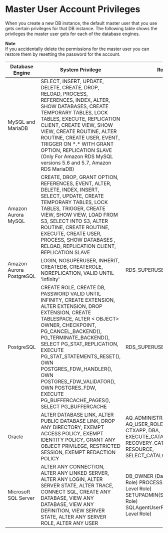 # Master User Account Privileges<a name="UsingWithRDS.MasterAccounts"></a>

When you create a new DB instance, the default master user that you use gets certain privileges for that DB instance\. The following table shows the privileges the master user gets for each of the database engines\.

**Note**  
If you accidentally delete the permissions for the master user you can restore them by resetting the password for the account\.


| Database Engine | System Privilege | Role | 
| --- | --- | --- | 
| MySQL and MariaDB | SELECT, INSERT, UPDATE, DELETE, CREATE, DROP, RELOAD, PROCESS, REFERENCES, INDEX, ALTER, SHOW DATABASES, CREATE TEMPORARY TABLES, LOCK TABLES, EXECUTE, REPLICATION CLIENT, CREATE VIEW, SHOW VIEW, CREATE ROUTINE, ALTER ROUTINE, CREATE USER, EVENT, TRIGGER ON \*\.\* WITH GRANT OPTION, REPLICATION SLAVE \(Only For Amazon RDS MySQL versions 5\.6 and 5\.7, Amazon RDS MariaDB\)  |  | 
| Amazon Aurora MySQL | CREATE, DROP, GRANT OPTION, REFERENCES, EVENT, ALTER, DELETE, INDEX, INSERT, SELECT, UPDATE, CREATE TEMPORARY TABLES, LOCK TABLES, TRIGGER, CREATE VIEW, SHOW VIEW, LOAD FROM S3, SELECT INTO S3, ALTER ROUTINE, CREATE ROUTINE, EXECUTE, CREATE USER, PROCESS, SHOW DATABASES , RELOAD, REPLICATION CLIENT, REPLICATION SLAVE |  | 
| Amazon Aurora PostgreSQL | LOGIN, NOSUPERUSER, INHERIT, CREATEDB, CREATEROLE, NOREPLICATION, VALID UNTIL 'infinity' | RDS\_SUPERUSER | 
| PostgreSQL | CREATE ROLE, CREATE DB, PASSWORD VALID UNTIL INFINITY, CREATE EXTENSION, ALTER EXTENSION, DROP EXTENSION, CREATE TABLESPACE, ALTER < OBJECT> OWNER, CHECKPOINT, PG\_CANCEL\_BACKEND\(\), PG\_TERMINATE\_BACKEND\(\), SELECT PG\_STAT\_REPLICATION, EXECUTE PG\_STAT\_STATEMENTS\_RESET\(\), OWN POSTGRES\_FDW\_HANDLER\(\), OWN POSTGRES\_FDW\_VALIDATOR\(\), OWN POSTGRES\_FDW, EXECUTE PG\_BUFFERCACHE\_PAGES\(\), SELECT PG\_BUFFERCACHE  | RDS\_SUPERUSER | 
| Oracle | ALTER DATABASE LINK, ALTER PUBLIC DATABASE LINK, DROP ANY DIRECTORY, EXEMPT ACCESS POLICY, EXEMPT IDENTITY POLICY, GRANT ANY OBJECT PRIVILEGE, RESTRICTED SESSION, EXEMPT REDACTION POLICY |  AQ\_ADMINISTRATOR\_ROLE, AQ\_USER\_ROLE, CONNECT, CTXAPP, DBA, EXECUTE\_CATALOG\_ROLE, RECOVERY\_CATALOG\_OWNER, RESOURCE, SELECT\_CATALOG\_ROLE  | 
| Microsoft SQL Server | ALTER ANY CONNECTION, ALTER ANY LINKED SERVER, ALTER ANY LOGIN, ALTER SERVER STATE, ALTER TRACE, CONNECT SQL, CREATE ANY DATABASE, VIEW ANY DATABASE, VIEW ANY DEFINITION, VIEW SERVER STATE, ALTER ANY SERVER ROLE, ALTER ANY USER  |  DB\_OWNER \(Database Level Role\) PROCESSADMIN\(Server Level Role\) SETUPADMIN\(Server Level Role\) SQLAgentUserRole\(Server Level Role\)  | 